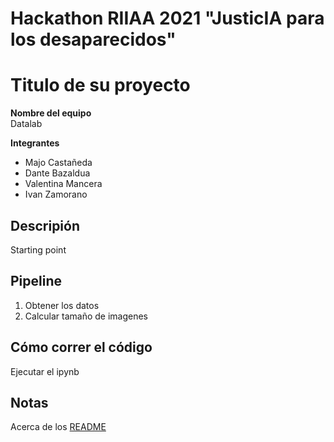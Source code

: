 # Hackathon RIIAA 2021 "JusticIA para los desaparecidos"
# Titulo de su proyecto

**Nombre del equipo**  
Datalab

**Integrantes**
* Majo Castañeda
* Dante Bazaldua
* Valentina Mancera
* Ivan Zamorano

## Descripión
Starting point

## Pipeline
1. Obtener los datos
2. Calcular tamaño de imagenes

## Cómo correr el código
Ejecutar el ipynb

## Notas
Acerca de los [README](https://docs.github.com/en/github/creating-cloning-and-archiving-repositories/creating-a-repository-on-github/about-readmes)

